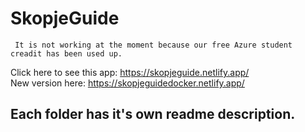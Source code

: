 # SkopjeGuide
``` It is not working at the moment because our free Azure student creadit has been used up.``` 

Click here to see this app: https://skopjeguide.netlify.app/         
New version here: https://skopjeguidedocker.netlify.app/
## Each folder has it's own readme description.
